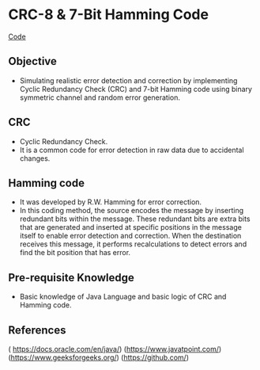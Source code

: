 # CRC-8 & 7-Bit Hamming Code
[Code](src/com/pranav/nits/Main.java)
## Objective 
- Simulating realistic error detection and correction by implementing
  Cyclic Redundancy Check (CRC) and 7-bit Hamming code using binary symmetric channel and random error generation.
## CRC
- Cyclic Redundancy Check.
- It is a common code for error detection in raw data due to accidental changes.
 ## Hamming code
-  It was developed by R.W. Hamming for error correction.
-  In this coding method, the source encodes the message by inserting redundant bits within the message. These redundant bits are extra bits that are generated and inserted at specific positions in the message itself to enable error detection and correction. When the destination receives this message, it performs recalculations to detect errors and find the bit position that has error.		
## Pre-requisite Knowledge
- Basic knowledge of Java Language and basic logic of CRC and Hamming code.
## References
( https://docs.oracle.com/en/java/)
(https://www.javatpoint.com/)
(https://www.geeksforgeeks.org/)
(https://github.com/)

  
